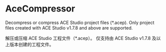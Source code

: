 # AceCompressor
 
Decompress or compress ACE Studio project files (*.acep). Only project files created with ACE Studio v1.7.8 and above are supported.

解压或压缩 ACE Studio 工程文件（*.acep）。 仅支持由 ACE Studio v1.7.8 及以上版本创建的工程文件。